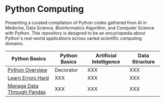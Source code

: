# Python Computing

Presenting a curated compilation of Python codes gathered from AI in Medicine, Data Science, Bioinformatics Algorithm, and Computer Science with Python. This repository is designed to be an encyclopedia about Python's real-world applications across varied scientific computing domains. 

| Python Basics | Python Basics | Artificial Intelligence | Data Structure | 
|----------|----------|----------|----------|
| [Python Overview](Python_Overview.ipynb) | Decorator | XXX | XXX | 
| [Learn Errors Hard](*Error_Type.md) | XXX | XXX | XXX | 
| [Manage Data Through Pandas](Utilities/pandas) | XXX | XXX | XXX | 


